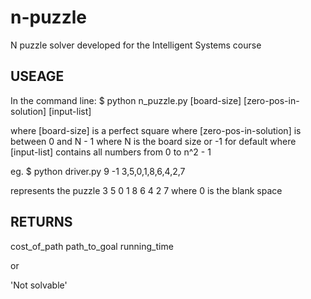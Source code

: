 # n-puzzle

N puzzle solver developed for the Intelligent Systems course

USEAGE
--------

In the command line:
$ python n_puzzle.py [board-size] [zero-pos-in-solution] [input-list]

where [board-size] is a perfect square
where [zero-pos-in-solution] is between 0 and N - 1 where N is the board size or -1 for default
where [input-list] contains all numbers from 0 to n^2 - 1

eg.
$ python driver.py 9 -1 3,5,0,1,8,6,4,2,7

represents the puzzle
3 5 0
1 8 6
4 2 7
where 0 is the blank space

RETURNS
----------

cost_of_path
path_to_goal
running_time

or

'Not solvable'
